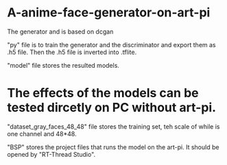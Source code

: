 # A-anime-face-generator-on-art-pi


The generator and  is based on dcgan

"py" file is to train the generator and the discriminator and export them as .h5 file. Then the .h5 file is inverted into .tflite.

"model" file stores the resulted models.
# The effects of the models can be tested dircetly on PC without art-pi.

"dataset_gray_faces_48_48" file stores the training set, teh scale of while is one channel and 48*48.

"BSP" stores the project files that runs the model on the art-pi. It should be opened by "RT-Thread Studio".

